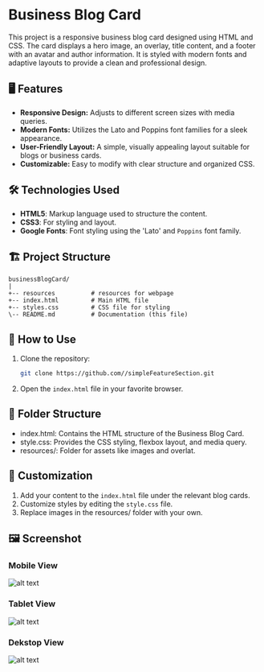 # Business Blog Card

This project is a responsive business blog card designed using HTML and CSS. The card displays a hero image, an overlay, title content, and a footer with an avatar and author information. It is styled with modern fonts and adaptive layouts to provide a clean and professional design.  


## 🖥️ Features
- **Responsive Design:** Adjusts to different screen sizes with media queries.  
- **Modern Fonts:** Utilizes the Lato and Poppins font families for a sleek appearance.  
- **User-Friendly Layout:** A simple, visually appealing layout suitable for blogs or business cards.  
- **Customizable:** Easy to modify with clear structure and organized CSS.

## 🛠️ Technologies Used
- **HTML5**: Markup language used to structure the content.
- **CSS3**: For styling and layout.
- **Google Fonts**: Font styling using the 'Lato' and `Poppins` font family.

## 🏗️ Project Structure
```
businessBlogCard/
|
+-- resources          # resources for webpage
+-- index.html         # Main HTML file
+-- styles.css         # CSS file for styling
\-- README.md          # Documentation (this file)
```

## 🚀 How to Use
1. Clone the repository:
   ```bash
   git clone https://github.com//simpleFeatureSection.git 
2. Open the `index.html` file in your favorite browser.

## 📂 Folder Structure
- index.html: Contains the HTML structure of the Business Blog Card.
- style.css: Provides the CSS styling, flexbox layout, and media query.
- resources/: Folder for assets like images and overlat.

## 📝 Customization
1. Add your content to the `index.html` file under the relevant blog cards.
2. Customize styles by editing the `style.css` file.
3. Replace images in the resources/ folder with your own.

## 🖼️ Screenshot
### Mobile View
![alt text](image.png)
### Tablet View
![alt text](image-1.png)
### Dekstop View
![alt text](image-2.png)

